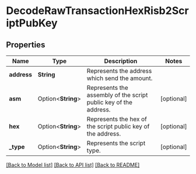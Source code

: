 # DecodeRawTransactionHexRisb2ScriptPubKey

## Properties

Name | Type | Description | Notes
------------ | ------------- | ------------- | -------------
**address** | **String** | Represents the address which send the amount. | 
**asm** | Option<**String**> | Represents the assembly of the script public key of the address. | [optional]
**hex** | Option<**String**> | Represents the hex of the script public key of the address. | [optional]
**_type** | Option<**String**> | Represents the script type. | [optional]

[[Back to Model list]](../README.md#documentation-for-models) [[Back to API list]](../README.md#documentation-for-api-endpoints) [[Back to README]](../README.md)


